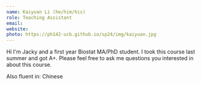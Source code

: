 ```yaml
---
name: Kaiyuan Li (he/him/his)
role: Teaching Assistant
email: 
website: 
photo: https://ph142-ucb.github.io/sp24/img/kaiyuan.jpg
---
```


Hi I'm Jacky and a first year Biostat MA/PhD student. I took this course last summer and got A+. Please feel free to ask me questions you interested in about this course.

Also fluent in: Chinese 